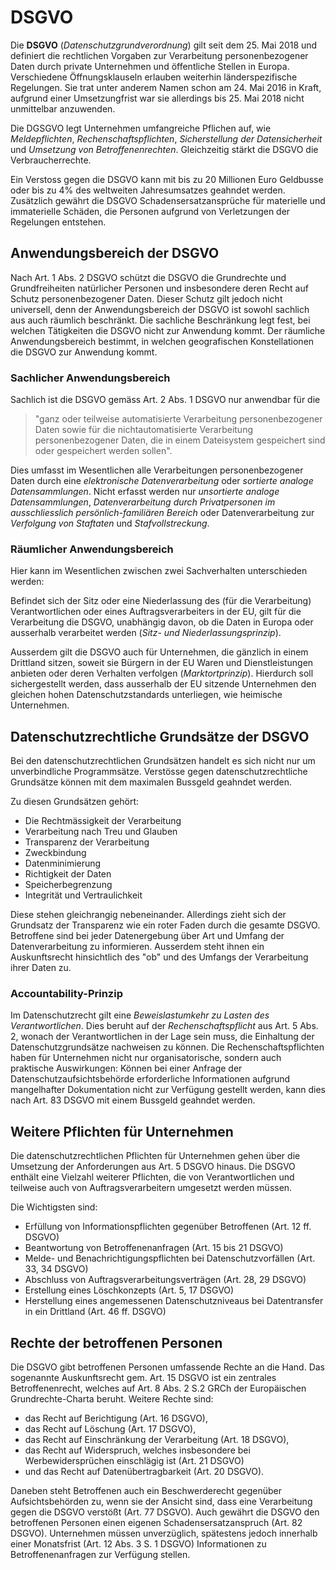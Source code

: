 # DSGVO

Die **DSGVO** (*Datenschutzgrundverordnung*) gilt seit dem 25. Mai 2018 und definiert die rechtlichen Vorgaben zur Verarbeitung personenbezogener Daten durch private Unternehmen und öffentliche Stellen in Europa. Verschiedene Öffnungsklauseln erlauben weiterhin länderspezifische Regelungen. Sie trat unter anderem Namen schon am 24. Mai 2016 in Kraft, aufgrund einer Umsetzungfrist war sie allerdings bis 25. Mai 2018 nicht unmittelbar anzuwenden.

Die DGSGVO legt Unternehmen umfangreiche Pflichen auf, wie *Meldepflichten*, *Rechenschaftspflichten*, *Sicherstellung der Datensicherheit* und *Umsetzung von Betroffenenrechten*. Gleichzeitig stärkt die DSGVO die Verbraucherrechte.


Ein Verstoss gegen die DSGVO kann mit bis zu 20 Millionen Euro Geldbusse oder bis zu 4% des weltweiten Jahresumsatzes geahndet werden.
Zusätzlich gewährt die DSGVO Schadensersatzansprüche für materielle und immaterielle Schäden, die Personen aufgrund von Verletzungen der Regelungen entstehen.

## Anwendungsbereich der DSGVO

Nach Art. 1 Abs. 2 DSGVO schützt die DSGVO die Grundrechte und Grundfreiheiten natürlicher Personen und insbesondere deren Recht auf Schutz personenbezogener Daten. Dieser Schutz gilt jedoch nicht universell, denn der Anwendungsbereich der DSGVO ist sowohl sachlich aus auch räumlich beschränkt. Die sachliche Beschränkung legt fest, bei welchen Tätigkeiten die DSGVO nicht zur Anwendung kommt. Der räumliche Anwendungsbereich bestimmt, in welchen geografischen Konstellationen die DSGVO zur Anwendung kommt. 

### Sachlicher Anwendungsbereich

Sachlich ist die DSGVO gemäss Art. 2 Abs. 1 DSGVO nur anwendbar für die 

> "ganz oder teilweise automatisierte Verarbeitung personenbezogener Daten sowie für die nichtautomatisierte Verarbeitung personenbezogener Daten, die in einem Dateisystem gespeichert sind oder gespeichert werden sollen".

Dies umfasst im Wesentlichen alle Verarbeitungen personenbezogener Daten durch eine *elektronische Datenverarbeitung* oder *sortierte analoge Datensammlungen*. Nicht erfasst werden nur *unsortierte analoge Datensammlungen*, *Datenverarbeitung durch Privatpersonen im ausschliesslich persönlich-familiären Bereich* oder Datenverarbeitung zur *Verfolgung von Staftaten* und *Stafvollstreckung*.

### Räumlicher Anwendungsbereich

Hier kann im Wesentlichen zwischen zwei Sachverhalten unterschieden werden:

Befindet sich der Sitz oder eine Niederlassung des (für die Verarbeitung) Verantwortlichen oder eines Auftragsverarbeiters in der EU, gilt für die Verarbeitung die DSGVO, unabhängig davon, ob die Daten in Europa oder ausserhalb verarbeitet werden (*Sitz- und Niederlassungsprinzip*).

Ausserdem gilt die DSGVO auch für Unternehmen, die gänzlich in einem Drittland sitzen, soweit sie Bürgern in der EU Waren und Dienstleistungen anbieten oder deren Verhalten verfolgen (*Marktortprinzip*). Hierdurch soll sichergestellt werden, dass ausserhalb der EU sitzende Unternehmen den gleichen hohen Datenschutzstandards unterliegen, wie heimische Unternehmen.

## Datenschutzrechtliche Grundsätze der DSGVO 

Bei den datenschutzrechtlichen Grundsätzen handelt es sich nicht nur um unverbindliche Programmsätze. Verstösse gegen datenschutzrechtliche Grundsätze können mit dem maximalen Bussgeld geahndet werden. 

Zu diesen Grundsätzen gehört:

- Die Rechtmässigkeit der Verarbeitung
- Verarbeitung nach Treu und Glauben 
- Transparenz der Verarbeitung 
- Zweckbindung 
- Datenminimierung 
- Richtigkeit der Daten 
- Speicherbegrenzung 
- Integrität und Vertraulichkeit 

Diese stehen gleichrangig nebeneinander. Allerdings zieht sich der Grundsatz der Transparenz wie ein roter Faden durch die gesamte DSGVO. Betroffene sind bei jeder Datenergebung über Art und Umfang der Datenverarbeitung zu informieren. Ausserdem steht ihnen ein Auskunftsrecht hinsichtlich des "ob" und des Umfangs der Verarbeitung ihrer Daten zu. 

### Accountability-Prinzip

Im Datenschutzrecht gilt eine *Beweislastumkehr zu Lasten des Verantwortlichen*. Dies beruht auf der *Rechenschaftspflicht* aus Art. 5 Abs. 2, wonach der Verantwortlichen in der Lage sein muss, die Einhaltung der Datenschutzgrundsätze nachweisen zu können. Die Rechenschaftspflichten haben für Unternehmen nicht nur organisatorische, sondern auch praktische Auswirkungen: Können bei einer Anfrage der Datenschutzaufsichtsbehörde erforderliche Informationen aufgrund mangelhafter Dokumentation nicht zur Verfügung gestellt werden, kann dies nach Art. 83 DSGVO mit einem Bussgeld geahndet werden.

## Weitere Pflichten für Unternehmen 

Die datenschutzrechtlichen Pflichten für Unternehmen gehen über die Umsetzung der Anforderungen aus Art. 5 DSGVO hinaus. Die DSGVO enthält eine Vielzahl weiterer Pflichten, die von Verantwortlichen und teilweise auch von Auftragsverarbeitern umgesetzt werden müssen.

Die Wichtigsten sind:

- Erfüllung von Informationspflichten gegenüber Betroffenen (Art. 12 ff. DSGVO)
- Beantwortung von Betroffenenanfragen (Art. 15 bis 21 DSGVO)
- Melde- und Benachrichtigungspflichten bei Datenschutzvorfällen (Art. 33, 34 DSGVO)
- Abschluss von Auftragsverarbeitungsverträgen (Art. 28, 29 DSGVO)
- Erstellung eines Löschkonzepts (Art. 5, 17 DSGVO)
- Herstellung eines angemessenen Datenschutzniveaus bei Datentransfer in ein Drittland (Art. 46 ff. DSGVO)

## Rechte der betroffenen Personen

Die DSGVO gibt betroffenen Personen umfassende Rechte an die Hand. Das sogenannte Auskunftsrecht gem. Art. 15 DSGVO ist ein zentrales Betroffenenrecht, welches auf Art. 8 Abs. 2 S.2 GRCh der Europäischen Grundrechte-Charta beruht. Weitere Rechte sind: 


- das Recht auf Berichtigung (Art. 16 DSGVO),
- das Recht auf Löschung (Art. 17 DSGVO),
- das Recht auf Einschränkung der Verarbeitung (Art. 18 DSGVO),
- das Recht auf Widerspruch, welches insbesondere bei Werbewidersprüchen einschlägig ist (Art. 21 DSGVO)
- und das Recht auf Datenübertragbarkeit (Art. 20 DSGVO).

Daneben steht Betroffenen auch ein Beschwerderecht gegenüber Aufsichtsbehörden zu, wenn sie der Ansicht sind, dass eine Verarbeitung gegen die DSGVO verstößt (Art. 77 DSGVO). Auch gewährt die DSGVO den betroffenen Personen einen eigenen Schadensersatzanspruch (Art. 82 DSGVO). Unternehmen müssen unverzüglich, spätestens jedoch innerhalb einer Monatsfrist (Art. 12 Abs. 3 S. 1 DSGVO) Informationen zu Betroffenenanfragen zur Verfügung stellen.
